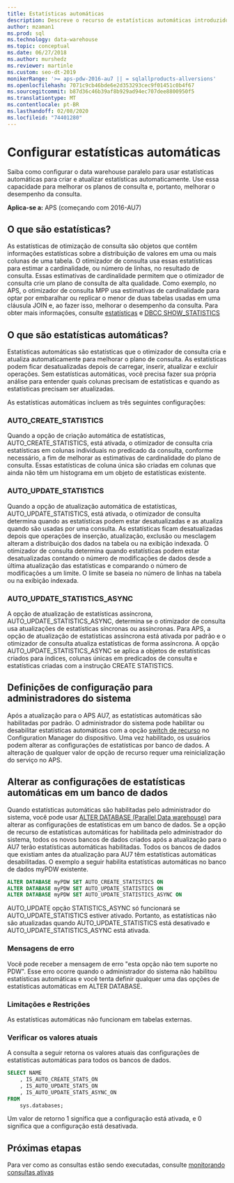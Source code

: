 ```yaml
---
title: Estatísticas automáticas
description: Descreve o recurso de estatísticas automáticas introduzido no Analytics Platform System AU7.
author: mzaman1
ms.prod: sql
ms.technology: data-warehouse
ms.topic: conceptual
ms.date: 06/27/2018
ms.author: murshedz
ms.reviewer: martinle
ms.custom: seo-dt-2019
monikerRange: '>= aps-pdw-2016-au7 || = sqlallproducts-allversions'
ms.openlocfilehash: 7071c9cb46bde6e2d353293cec9f01451c0b4f67
ms.sourcegitcommit: b87d36c46b39af8b929ad94ec707dee8800950f5
ms.translationtype: MT
ms.contentlocale: pt-BR
ms.lasthandoff: 02/08/2020
ms.locfileid: "74401280"
---
```

# <a name="configure-auto-statistics"></a>Configurar estatísticas automáticas

Saiba como configurar o data warehouse paralelo para usar estatísticas automáticas para criar e atualizar estatísticas automaticamente.  Use essa capacidade para melhorar os planos de consulta e, portanto, melhorar o desempenho da consulta.

**Aplica-se a:** APS (começando com 2016-AU7)

## <a name="what-are-statistics"></a>O que são estatísticas?
As estatísticas de otimização de consulta são objetos que contêm informações estatísticas sobre a distribuição de valores em uma ou mais colunas de uma tabela. O otimizador de consulta usa essas estatísticas para estimar a cardinalidade, ou número de linhas, no resultado de consulta. Essas estimativas de cardinalidade permitem que o otimizador de consulta crie um plano de consulta de alta qualidade. Como exemplo, no APS, o otimizador de consulta MPP usa estimativas de cardinalidade para optar por embaralhar ou replicar o menor de duas tabelas usadas em uma cláusula JOIN e, ao fazer isso, melhorar o desempenho da consulta.  Para obter mais informações, consulte [estatísticas](../relational-databases/statistics/statistics.md) e [DBCC SHOW_STATISTICS](../t-sql/database-console-commands/dbcc-show-statistics-transact-sql.md)

## <a name="what-are-auto-statistics"></a>O que são estatísticas automáticas?
Estatísticas automáticas são estatísticas que o otimizador de consulta cria e atualiza automaticamente para melhorar o plano de consulta. As estatísticas podem ficar desatualizadas depois de carregar, inserir, atualizar e excluir operações. Sem estatísticas automáticas, você precisa fazer sua própria análise para entender quais colunas precisam de estatísticas e quando as estatísticas precisam ser atualizadas.

As estatísticas automáticas incluem as três seguintes configurações: 

### <a name="auto_create_statistics"></a>AUTO_CREATE_STATISTICS
Quando a opção de criação automática de estatísticas, AUTO_CREATE_STATISTICS, está ativada, o otimizador de consulta cria estatísticas em colunas individuais no predicado da consulta, conforme necessário, a fim de melhorar as estimativas de cardinalidade do plano de consulta. Essas estatísticas de coluna única são criadas em colunas que ainda não têm um histograma em um objeto de estatísticas existente.

### <a name="auto_update_statistics"></a>AUTO_UPDATE_STATISTICS 
Quando a opção de atualização automática de estatísticas, AUTO_UPDATE_STATISTICS, está ativada, o otimizador de consulta determina quando as estatísticas podem estar desatualizadas e as atualiza quando são usadas por uma consulta. As estatísticas ficam desatualizadas depois que operações de inserção, atualização, exclusão ou mesclagem alteram a distribuição dos dados na tabela ou na exibição indexada. O otimizador de consulta determina quando estatísticas podem estar desatualizadas contando o número de modificações de dados desde a última atualização das estatísticas e comparando o número de modificações a um limite. O limite se baseia no número de linhas na tabela ou na exibição indexada.

### <a name="auto_update_statistics_async"></a>AUTO_UPDATE_STATISTICS_ASYNC
A opção de atualização de estatísticas assíncrona, AUTO_UPDATE_STATISTICS_ASYNC, determina se o otimizador de consulta usa atualizações de estatísticas síncronas ou assíncronas. Para APS, a opção de atualização de estatísticas assíncrona está ativada por padrão e o otimizador de consulta atualiza estatísticas de forma assíncrona. A opção AUTO_UPDATE_STATISTICS_ASYNC se aplica a objetos de estatísticas criados para índices, colunas únicas em predicados de consulta e estatísticas criadas com a instrução CREATE STATISTICS.

## <a name="configuration-settings-for-system-administrators"></a>Definições de configuração para administradores do sistema
Após a atualização para o APS AU7, as estatísticas automáticas são habilitadas por padrão. O administrador do sistema pode habilitar ou desabilitar estatísticas automáticas com a opção [switch de recurso](appliance-feature-switch.md) no Configuration Manager do dispositivo.  Uma vez habilitado, os usuários podem alterar as configurações de estatísticas por banco de dados.
A alteração de qualquer valor de opção de recurso requer uma reinicialização do serviço no APS.

## <a name="change-auto-statistics-settings-on-a-database"></a>Alterar as configurações de estatísticas automáticas em um banco de dados
Quando estatísticas automáticas são habilitadas pelo administrador do sistema, você pode usar [ALTER DATABASE (Parallel Data warehouse)](../t-sql/statements/alter-database-transact-sql.md?tabs=sqlpdw) para alterar as configurações de estatísticas em um banco de dados. Se a opção de recurso de estatísticas automáticas for habilitada pelo administrador do sistema, todos os novos bancos de dados criados após a atualização para o AU7 terão estatísticas automáticas habilitadas. Todos os bancos de dados que existiam antes da atualização para AU7 têm estatísticas automáticas desabilitadas. O exemplo a seguir habilita estatísticas automáticas no banco de dados myPDW existente.

```sql
ALTER DATABASE myPDW SET AUTO_CREATE_STATISTICS ON
ALTER DATABASE myPDW SET AUTO_UPDATE_STATISTICS ON 
ALTER DATABASE myPDW SET AUTO_UPDATE_STATISTICS_ASYNC ON
```
 
AUTO_UPDATE opção STATISTICS_ASYNC só funcionará se AUTO_UPDATE_STATISTICS estiver ativado.  Portanto, as estatísticas não são atualizadas quando AUTO_UPDATE_STATISTICS está desativado e AUTO_UPDATE_STATISTICS_ASYNC está ativada. 

### <a name="error-messages"></a>Mensagens de erro
Você pode receber a mensagem de erro "esta opção não tem suporte no PDW".  Esse erro ocorre quando o administrador do sistema não habilitou estatísticas automáticas e você tenta definir qualquer uma das opções de estatísticas automáticas em ALTER DATABASE. 

### <a name="limitations-and-restrictions"></a>Limitações e Restrições
As estatísticas automáticas não funcionam em tabelas externas. 

### <a name="check-the-current-values"></a>Verificar os valores atuais
A consulta a seguir retorna os valores atuais das configurações de estatísticas automáticas para todos os bancos de dados.

```sql
SELECT NAME
    , IS_AUTO_CREATE_STATS_ON 
    , IS_AUTO_UPDATE_STATS_ON
    , IS_AUTO_UPDATE_STATS_ASYNC_ON
FROM
    sys.databases;
```

Um valor de retorno 1 significa que a configuração está ativada, e 0 significa que a configuração está desativada. 

## <a name="next-steps"></a>Próximas etapas
Para ver como as consultas estão sendo executadas, consulte [monitorando consultas ativas](monitoring-active-queries.md)
